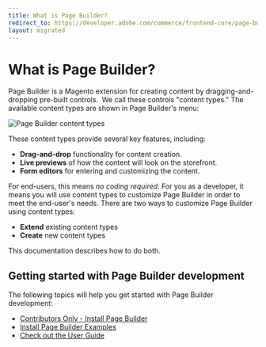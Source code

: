 ```yaml
---
title: What is Page Builder?
redirect_to: https://developer.adobe.com/commerce/frontend-core/page-builder/
layout: migrated
---
```


# What is Page Builder?

Page Builder is a Magento extension for creating content by dragging-and-dropping pre-built controls. 
We call these controls "content types." The available content types are shown in Page Builder's menu:

![Page Builder content types](images/pagebuilder-content-types.png)

These content types provide several key features, including:

-  **Drag-and-drop** functionality for content creation.
-  **Live previews** of how the content will look on the storefront.
-  **Form editors** for entering and customizing the content.

For end-users, this means _no coding required_. For you as a developer, it means you will use content types to customize Page Builder in order to meet the end-user's needs. There are two ways to customize Page Builder using content types:

-  **Extend** existing content types
-  **Create** new content types

This documentation describes how to do both.

## Getting started with Page Builder development

The following topics will help you get started with Page Builder development:

-  [Contributors Only - Install Page Builder](contributors.md)
-  [Install Page Builder Examples](pagebuilder-examples.md)
-  [Check out the User Guide](https://docs.magento.com/m2/ee/user_guide/cms/page-builder.html)
